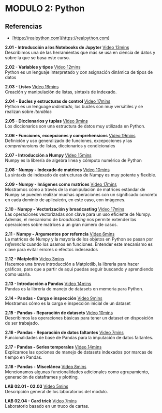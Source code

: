 # MODULO 2: Python

## Referencias

- [https://realpython.com](https://realpython.com)

**2.01 - Introducción a los Notebooks de Jupyter** [Video 13mins](https://youtu.be/AKvAD1aE-30) <br/> Describimos una de las herramientas que más se usa en ciencia de datos y sobre la que se basa este curso.

**2.02 - Variables y tipos** [Video 12mins](https://youtu.be/UtULxGfN-zw) <br/> Python es un lenguaje interpretado y con asignación dinámica de tipos de datos

**2.03 - Listas** [Video 16mins](https://youtu.be/4P7URoRwNXU) <br/> Creación y manipulación de listas, sintaxis de indexado.  

**2.04 - Bucles y estructuras de control** [Video 17mins](https://youtu.be/L6oPhFIsvww) <br/> Python es un lenguage _indentado_, los bucles son muy versátiles y se realizan sobre _iterables_

**2.05 - Diccionarios y tuplas** [Video 9mins](https://youtu.be/xWCbhdMi37Q) <br/> Los diccionarios son una estructura de datos muy utilizada en Python.

**2.06 - Funciones, excepciones y comprehensions** [Video 19mins](https://youtu.be/ej298936kv8) <br/> Definición y uso generalizado de funciones, excepcciones y las _comprehensions_ de listas, diccionarios y condicionales

**2.07 - Introducción a Numpy** [Video 15mins](https://youtu.be/4VsmjHZLQhM) <br/> Numpy es la librería de algebra linea y cómputo numérico de Python

**2.08 - Numpy - Indexado de matrices** [Video 10mins](https://youtu.be/FsQB4hYRv2c) <br/> La sintaxis de indexado de estructuras de Numpy es muy potente y flexible.

**2.09 - Numpy - Imágenes como matrices** [Video 17mins](https://youtu.be/wodxeRXxiGM) <br/> Mostramos cómo a través de la manipulación de matrices estándar de Numpy se pueden realizar muchas operaciones con un significado concreto en cada dominio de aplicaicón, en este caso, con imágenes.

**2.10 - Numpy - Vectorización y broadcasting** [Video 17mins](https://youtu.be/olP4ofwUfsc) <br/> Las operaciones vectorizadas son clave para un uso eficiente de Numpy. Además, el mecanismo de _broadcasting_ nos permite extender las operaciones sobre matrices a un gran número de casos.

**2.11 - Numpy - Argumentos por referncia** [Video 6mins](https://youtu.be/azeWjbaiCOM) <br/> La matrices de Numpy y la mayoría de los objetos en Python se pasan por _referencia_ cuando los usamos en funciones. Entender este mecanismo es clave para evitar errores o efectos indeseados

**2.12 - Matplotlib** [Video 3mins](https://youtu.be/BOp87WqKuHY) <br/> Hacemos una breve introducción a Matplotlib, la librería para hacer gráficos, para que a partir de aquí puedas seguir buscando y aprendiendo como usarla.

**2.13 - Introducción a Pandas** [Video 14mins](https://youtu.be/tqwZed4385U) <br/> Pandas es la librería de manejo de datasets en memoria para Python.

**2.14 - Pandas - Carga e inspección** [Video 9mins](https://youtu.be/SYOBN-WAXWM) <br/> Mostramos cómo es la carga e inspección inicial de un dataset

**2.15 - Pandas - Reparación de datasets** [Video 10mins](https://youtu.be/MceJd7-czHM) <br/> Describimos las operaciones básicas para tener un dataset en disposición de ser trabajado.

**2.16 - Pandas - Reparación de datos faltantes** [Video 7mins](https://youtu.be/4WAy4La4OUs) <br/> Funcionalidades de base de Pandas para la imputación de datos faltantes.

**2.17 - Pandas - Series temporales** [Video 14mins](https://youtu.be/idatxyBHwII) <br/> Explicamos las opciones de manejo de datasets indexados por marcas de tiempo en Pandas.

**2.18 - Pandas - Miscelánea** [Video 8mins](https://youtu.be/y8AJG18lClo) <br/> Mencionamos algunas funcionalidades adicionales como agrupamiento, generación de dataframes y plotting.

**LAB 02.01 - 02.03** [Video 5mins](https://youtu.be/56b32uOWIWA) <br/> Descripción general de los laboratorios del módulo.

**LAB 02.04 - Card trick** [Video 7mins](https://www.youtube.com/watch?v=GUx94AdHxHw) <br/> Laboratorio basado en un truco de cartas.

